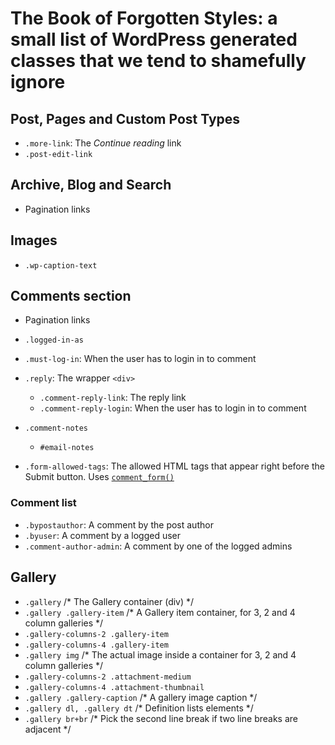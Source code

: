 # The Book of Forgotten Styles: a small list of WordPress generated classes that we tend to shamefully ignore

## Post, Pages and Custom Post Types
* `.more-link`: The _Continue reading_ link
* `.post-edit-link`

## Archive, Blog and Search
* Pagination links

## Images
* `.wp-caption-text`

## Comments section
* Pagination links
* `.logged-in-as`
* `.must-log-in`: When the user has to login in to comment
* `.reply`: The wrapper `<div>`
  * `.comment-reply-link`: The reply link
  * `.comment-reply-login`: When the user has to login in to comment

* `.comment-notes`
  * `#email-notes` 
* `.form-allowed-tags`: The allowed HTML tags that appear right before the Submit button. Uses [`comment_form()`](https://developer.wordpress.org/reference/functions/comment_form/)


### Comment list
* `.bypostauthor`: A comment by the post author
* `.byuser`: A comment by a logged user
* `.comment-author-admin`: A comment by one of the logged admins

## Gallery
* `.gallery` /* The Gallery container (div) */
* `.gallery .gallery-item` /* A Gallery item container, for 3, 2 and 4 column galleries */
* `.gallery-columns-2 .gallery-item`
* `.gallery-columns-4 .gallery-item`
* `.gallery img` /* The actual image inside a container for 3, 2 and 4 column galleries */
* `.gallery-columns-2 .attachment-medium`
* `.gallery-columns-4 .attachment-thumbnail`
* `.gallery .gallery-caption` /* A gallery image caption */
* `.gallery dl, .gallery dt` /* Definition lists elements */
* `.gallery br+br` /* Pick the second line break if two line breaks are adjacent */
